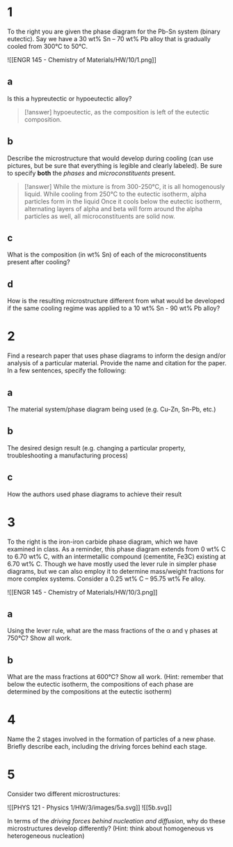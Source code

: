 # 1

To the right you are given the phase diagram for the Pb-Sn system (binary eutectic). Say we have a 30 wt% Sn – 70 wt% Pb alloy that is gradually cooled from 300°C to 50°C.

![[ENGR 145 - Chemistry of Materials/HW/10/1.png]]

## a

Is this a hypreutectic or hypoeutectic alloy?

> [!answer]
> hypoeutectic, as the composition is left of the eutectic composition.

## b

Describe the microstructure that would develop during cooling (can use pictures, but be sure that everything is legible and clearly labeled). Be sure to specify **both** the *phases* and *microconstituents* present.

> [!answer]
> While the mixture is from 300-250°C, it is all homogenously liquid.
> While cooling from 250°C to the eutectic isotherm, alpha particles form in the liquid
> Once it cools below the eutectic isotherm, alternating layers of alpha and beta will form around the alpha particles as well, all microconstituents are solid now.

## c

What is the composition (in wt% Sn) of each of the microconstituents present after cooling?

## d

How is the resulting microstructure different from what would be developed if the same cooling regime was applied to a 10 wt% Sn - 90 wt% Pb alloy?

# 2

Find a research paper that uses phase diagrams to inform the design and/or analysis of a particular material. Provide the name and citation for the paper. In a few sentences, specify the following:

## a

The material system/phase diagram being used (e.g. Cu-Zn, Sn-Pb, etc.)

## b

The desired design result (e.g. changing a particular property, troubleshooting a manufacturing process)

## c

How the authors used phase diagrams to achieve their result

# 3

To the right is the iron-iron carbide phase diagram, which we have examined in class. As a reminder, this phase diagram extends from 0 wt% C to 6.70 wt% C, with an intermetallic compound (cementite, Fe3C) existing at 6.70 wt% C. Though we have mostly used the lever rule in simpler phase diagrams, but we can also employ it to determine mass/weight fractions for more complex systems. Consider a 0.25 wt% C – 95.75 wt% Fe alloy.

![[ENGR 145 - Chemistry of Materials/HW/10/3.png]]

## a

Using the lever rule, what are the mass fractions of the α and γ phases at 750°C? Show all work.

## b

What are the mass fractions at 600°C? Show all work. (Hint: remember that below the eutectic isotherm, the compositions of each phase are determined by the compositions at the eutectic isotherm)

# 4

Name the 2 stages involved in the formation of particles of a new phase. Briefly describe each, including the driving forces behind each stage.

# 5

Consider two different microstructures:

![[PHYS 121 - Physics 1/HW/3/images/5a.svg]] ![[5b.svg]]

In terms of the *driving forces behind nucleation and diffusion*, why do these microstructures develop differently? (Hint: think about homogeneous vs heterogeneous nucleation)